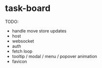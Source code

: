 # task-board

TODO:
- handle move store updates
- host
- websocket
- auth
- fetch loop
- tooltip / modal / menu / popover animation
- favicon
